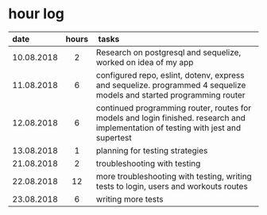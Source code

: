 # hour log

| date       | hours |  tasks                                                                                                                             |
| :--------- | :---: | :--------------------------------------------------------------------------------------------------------------------------------- |
| 10.08.2018 |   2   | Research on postgresql and sequelize, worked on idea of my app                                                                     |
| 11.08.2018 |   6   | configured repo, eslint, dotenv, express and sequelize. programmed 4 sequelize models and started programming router               |
| 12.08.2018 |   6   | continued programming router, routes for models and login finished. research and implementation of testing with jest and supertest |
| 13.08.2018 |   1   | planning for testing strategies                                                                                                    |
| 21.08.2018 |   2   | troubleshooting with testing                                                                                                       |
| 22.08.2018 |  12   | more troubleshooting with testing, writing tests to login, users and workouts routes                                               |
| 23.08.2018 |   6   | writing more tests                                                                                                                 |
